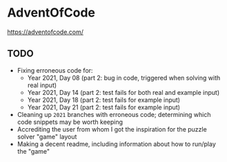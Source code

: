 # AdventOfCode
https://adventofcode.com/


## TODO

- Fixing erroneous code for:
   - Year 2021, Day 08 (part 2: bug in code, triggered when solving with real input)
   - Year 2021, Day 14 (part 2: test fails for both real and example input)
   - Year 2021, Day 18 (part 2: test fails for example input)
   - Year 2021, Day 21 (part 2: test fails for example input)
- Cleaning up `2021` branches with erroneous code; determining which code snippets may be worth keeping
- Accrediting the user from whom I got the inspiration for the puzzle solver "game" layout
- Making a decent readme, including information about how to run/play the "game"
